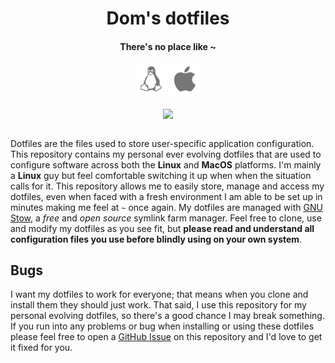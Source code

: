 <h1 align='center'>Dom's dotfiles</h1>

<h4 align='center'>There's no place like ~</h4>

<div align='center'>
  <img src='assets/linux.svg' width='50'>
  <img src='assets/macos.svg' width='50'>
  <br><br>
  <img align='center' width='500' src='assets/screenshot.png'>
  <br><br>
</div>

Dotfiles are the files used to store user-specific application configuration. This repository contains my personal ever evolving dotfiles that are used to configure software across both the **Linux** and **MacOS** platforms. I'm mainly a **Linux** guy but feel comfortable switching it up when when the situation calls for it. This repository allows me to easily store, manage and access my dotfiles, even when faced with a fresh environment I am able to be set up in minutes making me feel at `~` once again. My dotfiles are managed with [GNU Stow](https://www.gnu.org/software/stow/), a *free* and *open source* symlink farm manager. Feel free to clone, use and modify my dotfiles as you see fit, but **please read and understand all configuration files you use before blindly using on your own system**.

## Bugs

I want my dotfiles to work for everyone; that means when you clone and install them they should just work. That said, I use this repository for my personal evolving dotfiles, so there's a good chance I may break something. If you run into any problems or bug when installing or using these dotfiles please feel free to open a [GitHub Issue](https://github.com/dominicegginton/dotfiles/issues/new) on this repository and I'd love to get it fixed for you.